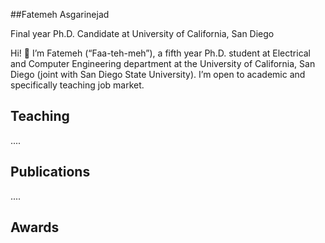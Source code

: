 ##Fatemeh Asgarinejad

Final year Ph.D. Candidate at University of California, San Diego

Hi! 👋 I’m Fatemeh (“Faa-teh-meh”), a fifth year Ph.D. student at Electrical and Computer Engineering department at the University of California, San Diego (joint with San Diego State University). I’m open to academic and specifically teaching job market.


## Teaching
....

## Publications

....

## Awards
